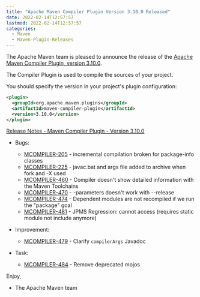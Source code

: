 ```yaml
---
title: "Apache Maven Compiler Plugin Version 3.10.0 Released"
date: 2022-02-14T12:57:57
lastmod: 2022-02-14T12:57:57
categories:
  - Maven
  - Maven-Plugin-Releases
---
```

The Apache Maven team is pleased to announce the release of the 
[Apache Maven Compiler Plugin, version 3.10.0](https://maven.apache.org/plugins/maven-compiler-plugin/).

The Compiler Plugin is used to compile the sources of your project. 

You should specify the version in your project's plugin configuration:

```xml
<plugin>
  <groupId>org.apache.maven.plugins</groupId>
  <artifactId>maven-compiler-plugin</artifactId>
  <version>3.10.0</version>
</plugin>
```

<!-- more -->

[Release Notes - Maven Compiler Plugin - Version 3.10.0](https://issues.apache.org/jira/secure/ReleaseNote.jspa?projectId=12317225&version=12351256)


* Bugs:
 
  * [MCOMPILER-205](https://issues.apache.org/jira/browse/MCOMPILER-205) - incremental compilation broken for package-info classes
  * [MCOMPILER-225](https://issues.apache.org/jira/browse/MCOMPILER-225) - javac.bat and args file added to archive when fork and -X used
  * [MCOMPILER-460](https://issues.apache.org/jira/browse/MCOMPILER-460) - Compiler doesn't show detailed information with the Maven Toolchains
  * [MCOMPILER-470](https://issues.apache.org/jira/browse/MCOMPILER-470) - -parameters doesn't work with --release
  * [MCOMPILER-474](https://issues.apache.org/jira/browse/MCOMPILER-474) - Dependent modules are not recompiled if we run the "package" goal
  * [MCOMPILER-481](https://issues.apache.org/jira/browse/MCOMPILER-481) - JPMS Regression: cannot access <class> (requires static module not include anymore)

* Improvement:
 
  * [MCOMPILER-479](https://issues.apache.org/jira/browse/MCOMPILER-479) - Clarify `compilerArgs` Javadoc

* Task:
 
  * [MCOMPILER-484](https://issues.apache.org/jira/browse/MCOMPILER-484) - Remove deprecated mojos

Enjoy,
 
- The Apache Maven team
